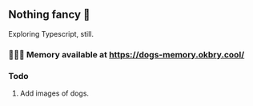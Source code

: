 ## Nothing fancy 🐽

Exploring Typescript, still. 


### 🎰🎯🎳 Memory available at https://dogs-memory.okbry.cool/

### Todo
1. Add images of dogs. 


